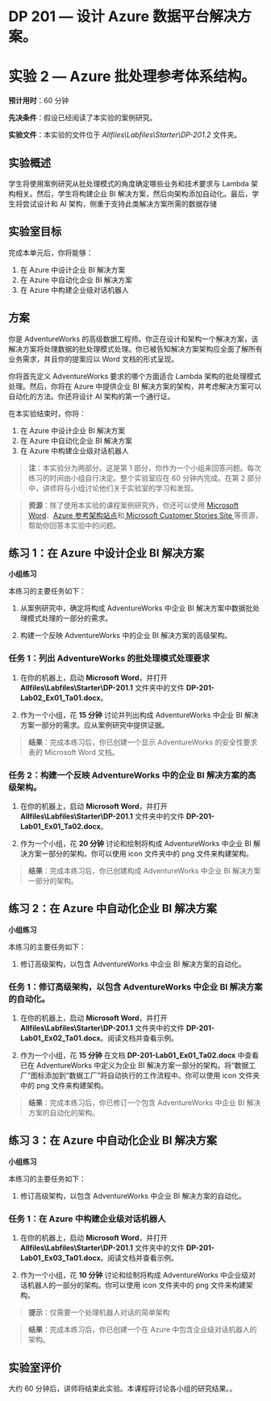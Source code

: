 ﻿---
lab:
    title: 'Azure 批处理参考体系结构'
    module: '模块 2:Azure 批处理参考体系结构'
---

# DP 201 — 设计 Azure 数据平台解决方案。
# 实验 2 — Azure 批处理参考体系结构。

**预计用时**：60 分钟

**先决条件**：假设已经阅读了本实验的案例研究。

**实验文件**：本实验的文件位于 _Allfiles\Labfiles\Starter\DP-201.2_ 文件夹。

## 实验概述

学生将使用案例研究从批处理模式的角度确定哪些业务和技术要求与 Lambda 架构相关。然后，学生将构建企业 BI 解决方案，然后向架构添加自动化。最后，学生将尝试设计和 AI 架构，侧重于支持此类解决方案所需的数据存储 

## 实验室目标
  
完成本单元后，你将能够：

1. 在 Azure 中设计企业 BI 解决方案
2. 在 Azure 中自动化企业 BI 解决方案
3. 在 Azure 中构建企业级对话机器人

## 方案
  
你是 AdventureWorks 的高级数据工程师。你正在设计和架构一个解决方案，该解决方案将处理数据的批处理模式处理。你已被告知解决方案架构应全面了解所有业务需求，并且你的提案应以 Word 文档的形式呈现。

你将首先定义 AdventureWorks 要求的哪个方面适合 Lambda 架构的批处理模式处理。然后，你将在 Azure 中提供企业 BI 解决方案的架构，并考虑解决方案可以自动化的方法。你还将设计 AI 架构的第一个通行证。

在本实验结束时，你将：

1. 在 Azure 中设计企业 BI 解决方案
2. 在 Azure 中自动化企业 BI 解决方案
3. 在 Azure 中构建企业级对话机器人

>**注**：本实验分为两部分。这是第 1 部分，你作为一个小组来回答问题。每次练习的时间由小组自行决定。整个实验室应在 60 分钟内完成。在第 2 部分中，讲师将与小组讨论他们关于实验室的学习和发现。

>**资源**：除了使用本实验的课程案例研究外，你还可以使用 [Microsoft Word](https://docs.microsoft.com)、[Azure 参考架构站点](https://docs.microsoft.com/en-us/azure/architecture/reference-architectures/)和[ Microsoft Customer Stories Site ](https://customers.microsoft.com/)等资源，帮助你回答本实验中的问题。 

## 练习 1：在 Azure 中设计企业 BI 解决方案

**小组练习**
  
本练习的主要任务如下：

1. 从案例研究中，确定将构成 AdventureWorks 中企业 BI 解决方案中数据批处理模式处理的一部分的需求。

1. 构建一个反映 AdventureWorks 中的企业 BI 解决方案的高级架构。

### 任务 1：列出 AdventureWorks 的批处理模式处理要求

1. 在你的机器上，启动 **Microsoft Word**，并打开 **Allfiles\Labfiles\Starter\DP-201.1** 文件夹中的文件 **DP-201-Lab02_Ex01_Ta01.docx**。

1. 作为一个小组，花 **15 分钟** 讨论并列出构成 AdventureWorks 中企业 BI 解决方案一部分的需求。应从案例研究中提供证据。

> **结果**：完成本练习后，你已创建一个显示 AdventureWorks 的安全性要求表的 Microsoft Word 文档。

### 任务 2：构建一个反映 AdventureWorks 中的企业 BI 解决方案的高级架构。

1. 在你的机器上，启动 **Microsoft Word**，并打开 **Allfiles\Labfiles\Starter\DP-201.1** 文件夹中的文件 **DP-201-Lab01_Ex01_Ta02.docx**。

1. 作为一个小组，花 **20 分钟** 讨论和绘制将构成 AdventureWorks 中企业 BI 解决方案一部分的架构。你可以使用 icon 文件夹中的 png 文件来构建架构。

> **结果**：完成本练习后，你已创建构成 AdventureWorks 中企业 BI 解决方案一部分的架构。

## 练习 2：在 Azure 中自动化企业 BI 解决方案

**小组练习**
  
本练习的主要任务如下：

1. 修订高级架构，以包含 AdventureWorks 中企业 BI 解决方案的自动化。

### 任务 1：修订高级架构，以包含 AdventureWorks 中企业 BI 解决方案的自动化。

1. 在你的机器上，启动 **Microsoft Word**，并打开 **Allfiles\Labfiles\Starter\DP-201.1** 文件夹中的文件 **DP-201-Lab01_Ex02_Ta01.docx**。阅读文档并查看示例。

1. 作为一个小组，花 **15 分钟** 在文档 **DP-201-Lab01_Ex01_Ta02.docx** 中查看已在 AdventureWorks 中定义为企业 BI 解决方案一部分的架构。将“数据工厂”图标添加到“数据工厂”将自动执行的工作流程中。你可以使用 icon 文件夹中的 png 文件来构建架构。

> **结果**：完成本练习后，你已修订一个包含 AdventureWorks 中企业 BI 解决方案的自动化的架构。

## 练习 3：在 Azure 中自动化企业 BI 解决方案

**小组练习**
  
本练习的主要任务如下：

1. 修订高级架构，以包含 AdventureWorks 中企业 BI 解决方案的自动化。

### 任务 1：在 Azure 中构建企业级对话机器人

1. 在你的机器上，启动 **Microsoft Word**，并打开 **Allfiles\Labfiles\Starter\DP-201.1** 文件夹中的文件 **DP-201-Lab01_Ex03_Ta01.docx**。阅读文档并查看示例。

1. 作为一个小组，花 **10 分钟** 讨论和绘制将构成 AdventureWorks 中企业级对话机器人的一部分的架构。你可以使用 icon 文件夹中的 png 文件来构建架构。

> **提示**：仅需要一个处理机器人对话的简单架构

> **结果**：完成本练习后，你已创建一个在 Azure 中包含企业级对话机器人的架构。

## 实验室评价

大约 60 分钟后，讲师将结束此实验。本课程将讨论各小组的研究结果。。